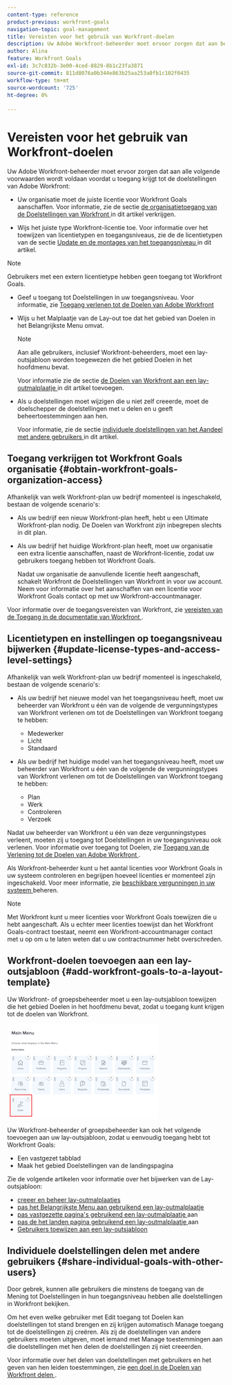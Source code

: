 ```yaml
---
content-type: reference
product-previous: workfront-goals
navigation-topic: goal-management
title: Vereisten voor het gebruik van Workfront-doelen
description: Uw Adobe Workfront-beheerder moet ervoor zorgen dat aan bepaalde voorwaarden wordt voldaan voordat u toegang krijgt tot de doelstellingen van Adobe Workfront.
author: Alina
feature: Workfront Goals
exl-id: 3c7c832b-3e00-4ced-8829-8b1c23fa3871
source-git-commit: 811d8076a0b344e863b25aa253a0fb1c102f0435
workflow-type: tm+mt
source-wordcount: '725'
ht-degree: 0%

---
```


# Vereisten voor het gebruik van Workfront-doelen

Uw Adobe Workfront-beheerder moet ervoor zorgen dat aan alle volgende voorwaarden wordt voldaan voordat u toegang krijgt tot de doelstellingen van Adobe Workfront:

<!--drafted for P&P - replace the first bullet with this one when licensing changes: 
* Your company must purchase the correct Adobe Worfront plan or Adobe Workfront Goal license. For information, see the section [Obtain Workfront Goals organization access](#obtain-workfront-goals-organization-access)in this article.-->

* Uw organisatie moet de juiste licentie voor Workfront Goals aanschaffen. Voor informatie, zie de sectie [ de organisatietoegang van de Doelstellingen van Workfront ](#obtain-workfront-goals-organization-access) in dit artikel verkrijgen.

* Wijs het juiste type Workfront-licentie toe. Voor informatie over het toewijzen van licentietypen en toegangsniveaus, zie de de licentietypen van de sectie [ Update en de montages van het toegangsniveau ](#update-license-types-and-access-level-settings) in dit artikel.

>[!NOTE]
>
>Gebruikers met een extern licentietype hebben geen toegang tot Workfront Goals.

* Geef u toegang tot Doelstellingen in uw toegangsniveau. Voor informatie, zie [ Toegang verlenen tot de Doelen van Adobe Workfront ](../../administration-and-setup/add-users/configure-and-grant-access/grant-access-goals.md)

* Wijs u het Malplaatje van de Lay-out toe dat het gebied van Doelen in het Belangrijkste Menu omvat.

  >[!NOTE]
  >
  >Aan alle gebruikers, inclusief Workfront-beheerders, moet een lay-outsjabloon worden toegewezen die het gebied Doelen in het hoofdmenu bevat.

  Voor informatie zie de sectie [ de Doelen van Workfront aan een lay-outmalplaatje ](#add-workfront-goals-to-a-layout-template) in dit artikel toevoegen.

* Als u doelstellingen moet wijzigen die u niet zelf creeerde, moet de doelschepper de doelstellingen met u delen en u geeft beheertoestemmingen aan hen.

  Voor informatie, zie de sectie [ individuele doelstellingen van het Aandeel met andere gebruikers ](#share-individual-goals-with-other-users) in dit artikel.

## Toegang verkrijgen tot Workfront Goals organisatie {#obtain-workfront-goals-organization-access}


Afhankelijk van welk Workfront-plan uw bedrijf momenteel is ingeschakeld, bestaan de volgende scenario&#39;s:

* Als uw bedrijf een nieuw Workfront-plan heeft, hebt u een Ultimate Workfront-plan nodig. De Doelen van Workfront zijn inbegrepen slechts in dit plan.

* Als uw bedrijf het huidige Workfront-plan heeft, moet uw organisatie een extra licentie aanschaffen, naast de Workfront-licentie, zodat uw gebruikers toegang hebben tot Workfront Goals.

  Nadat uw organisatie de aanvullende licentie heeft aangeschaft, schakelt Workfront de Doelstellingen van Workfront in voor uw account. Neem voor informatie over het aanschaffen van een licentie voor Workfront Goals contact op met uw Workfront-accountmanager.

Voor informatie over de toegangsvereisten van Workfront, zie [ vereisten van de Toegang in de documentatie van Workfront ](/help/quicksilver/administration-and-setup/add-users/access-levels-and-object-permissions/access-level-requirements-in-documentation.md).

## Licentietypen en instellingen op toegangsniveau bijwerken  {#update-license-types-and-access-level-settings}

Afhankelijk van welk Workfront-plan uw bedrijf momenteel is ingeschakeld, bestaan de volgende scenario&#39;s:

* Als uw bedrijf het nieuwe model van het toegangsniveau heeft, moet uw beheerder van Workfront u één van de volgende de vergunningstypes van Workfront verlenen om tot de Doelstellingen van Workfront toegang te hebben:

   * Medewerker
   * Licht
   * Standaard

* Als uw bedrijf het huidige model van het toegangsniveau heeft, moet uw beheerder van Workfront u één van de volgende de vergunningstypes van Workfront verlenen om tot de Doelstellingen van Workfront toegang te hebben:

   * Plan
   * Werk
   * Controleren
   * Verzoek

Nadat uw beheerder van Workfront u één van deze vergunningstypes verleent, moeten zij u toegang tot Doelstellingen in uw toegangsniveau ook verlenen. Voor informatie over toegang tot Doelen, zie [ Toegang van de Verlening tot de Doelen van Adobe Workfront ](../../administration-and-setup/add-users/configure-and-grant-access/grant-access-goals.md).

Als Workfront-beheerder kunt u het aantal licenties voor Workfront Goals in uw systeem controleren en begrijpen hoeveel licenties er momenteel zijn ingeschakeld. Voor meer informatie, zie [ beschikbare vergunningen in uw systeem ](../../administration-and-setup/get-started-wf-administration/manage-available-licenses-in-your-system.md) beheren.

>[!NOTE]
>
>Met Workfront kunt u meer licenties voor Workfront Goals toewijzen die u hebt aangeschaft. Als u echter meer licenties toewijst dan het Workfront Goals-contract toestaat, neemt een Workfront-accountmanager contact met u op om u te laten weten dat u uw contractnummer hebt overschreden.

## Workfront-doelen toevoegen aan een lay-outsjabloon {#add-workfront-goals-to-a-layout-template}

Uw Workfront- of groepsbeheerder moet u een lay-outsjabloon toewijzen die het gebied Doelen in het hoofdmenu bevat, zodat u toegang kunt krijgen tot de doelen van Workfront.

![](assets/layout-template-align-highlighted-350x220.png)

Uw Workfront-beheerder of groepsbeheerder kan ook het volgende toevoegen aan uw lay-outsjabloon, zodat u eenvoudig toegang hebt tot Workfront Goals:

* Een vastgezet tabblad
* Maak het gebied Doelstellingen van de landingspagina

Zie de volgende artikelen voor informatie over het bijwerken van de Lay-outsjabloon:

* [ creeer en beheer lay-outmalplaatjes ](../../administration-and-setup/customize-workfront/use-layout-templates/create-and-manage-layout-templates.md)
* [ pas het Belangrijkste Menu aan gebruikend een lay-outmalplaatje ](../../administration-and-setup/customize-workfront/use-layout-templates/customize-main-menu.md)
* [ pas vastgezette pagina&#39;s gebruikend een lay-outmalplaatje ](../../administration-and-setup/customize-workfront/use-layout-templates/customize-pinned-pages.md) aan
* [ pas de het landen pagina gebruikend een lay-outmalplaatje ](../../administration-and-setup/customize-workfront/use-layout-templates/customize-landing-page.md) aan
* [Gebruikers toewijzen aan een lay-outsjabloon](../../administration-and-setup/customize-workfront/use-layout-templates/assign-users-to-layout-template.md)

## Individuele doelstellingen delen met andere gebruikers {#share-individual-goals-with-other-users}

Door gebrek, kunnen alle gebruikers die minstens de toegang van de Mening tot Doelstellingen in hun toegangsniveau hebben alle doelstellingen in Workfront bekijken.

Om het even welke gebruiker met Edit toegang tot Doelen kan doelstellingen tot stand brengen en zij krijgen automatisch Manage toegang tot de doelstellingen zij creëren. Als zij de doelstellingen van andere gebruikers moeten uitgeven, moet iemand met Manage toestemmingen aan die doelstellingen met hen delen de doelstellingen zij niet creeerden.

Voor informatie over het delen van doelstellingen met gebruikers en het geven van hen leiden toestemmingen, zie [ een doel in de Doelen van Workfront delen ](../../workfront-goals/workfront-goals-settings/share-a-goal.md).
